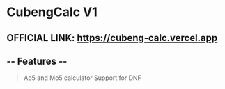 # CubengCalc V1
## OFFICIAL LINK: https://cubeng-calc.vercel.app
## -- Features --
 > Ao5 and Mo5 calculator
 > Support for DNF
